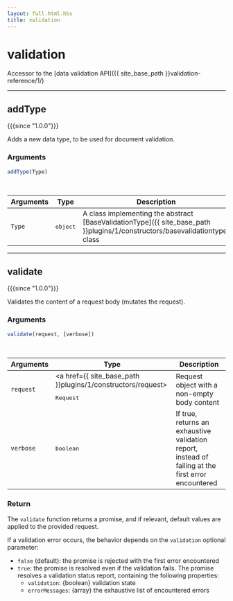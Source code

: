 ```yaml
---
layout: full.html.hbs
title: validation
---
```


# validation

Accessor to the [data validation API]({{ site_base_path }}validation-reference/1/)

---

## addType

{{{since "1.0.0"}}}

Adds a new data type, to be used for document validation.

### Arguments

```js
addType(Type)
```

<br/>

| Arguments | Type | Description |
|-----------|------|-------------|
| `Type` | <pre>object</pre> | A class implementing the abstract [BaseValidationType]({{ site_base_path }}plugins/1/constructors/basevalidationtype) class |

---

## validate

{{{since "1.0.0"}}}

Validates the content of a request body (mutates the request).

### Arguments

```js
validate(request, [verbose])
```
<br/>

| Arguments | Type | Description |
|-----------|------|-------------|
| `request` | <a href={{ site_base_path }}plugins/1/constructors/request><pre>Request</pre></a> | Request object with a non-empty body content |
| `verbose` | <pre>boolean</pre> | If true, returns an exhaustive validation report, instead of failing at the first error encountered |

### Return

The `validate` function returns a promise, and if relevant, default values are applied to the provided request.

If a validation error occurs, the behavior depends on the `validation` optional parameter:

* `false` (default): the promise is rejected with the first error encountered
* `true`: the promise is resolved even if the validation fails. The promise resolves a validation status report, containing the following properties:
  * `validation`: {boolean} validation state
  * `errorMessages`: {array} the exhaustive list of encountered errors
